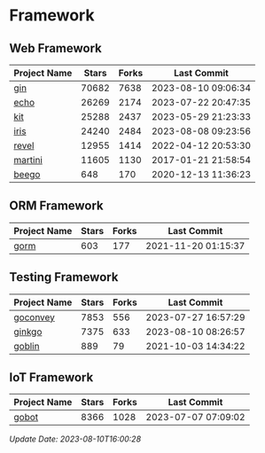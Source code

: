# Framework

## Web Framework
| Project Name | Stars | Forks | Last Commit |
| ------------ | ----- | ----- | ----------- |
| [gin](https://github.com/gin-gonic/gin) | 70682 | 7638 | 2023-08-10 09:06:34 |
| [echo](https://github.com/labstack/echo) | 26269 | 2174 | 2023-07-22 20:47:35 |
| [kit](https://github.com/go-kit/kit) | 25288 | 2437 | 2023-05-29 21:23:33 |
| [iris](https://github.com/kataras/iris) | 24240 | 2484 | 2023-08-08 09:23:56 |
| [revel](https://github.com/revel/revel) | 12955 | 1414 | 2022-04-12 20:53:30 |
| [martini](https://github.com/go-martini/martini) | 11605 | 1130 | 2017-01-21 21:58:54 |
| [beego](https://github.com/astaxie/beego) | 648 | 170 | 2020-12-13 11:36:23 |

## ORM Framework
| Project Name | Stars | Forks | Last Commit |
| ------------ | ----- | ----- | ----------- |
| [gorm](https://github.com/jinzhu/gorm) | 603 | 177 | 2021-11-20 01:15:37 |

## Testing Framework
| Project Name | Stars | Forks | Last Commit |
| ------------ | ----- | ----- | ----------- |
| [goconvey](https://github.com/smartystreets/goconvey) | 7853 | 556 | 2023-07-27 16:57:29 |
| [ginkgo](https://github.com/onsi/ginkgo) | 7375 | 633 | 2023-08-10 08:26:57 |
| [goblin](https://github.com/franela/goblin) | 889 | 79 | 2021-10-03 14:34:22 |

## IoT Framework
| Project Name | Stars | Forks | Last Commit |
| ------------ | ----- | ----- | ----------- |
| [gobot](https://github.com/hybridgroup/gobot) | 8366 | 1028 | 2023-07-07 07:09:02 |

*Update Date: 2023-08-10T16:00:28*